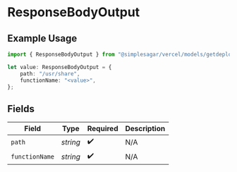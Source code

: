 # ResponseBodyOutput

## Example Usage

```typescript
import { ResponseBodyOutput } from "@simplesagar/vercel/models/getdeploymentop.js";

let value: ResponseBodyOutput = {
    path: "/usr/share",
    functionName: "<value>",
};
```

## Fields

| Field              | Type               | Required           | Description        |
| ------------------ | ------------------ | ------------------ | ------------------ |
| `path`             | *string*           | :heavy_check_mark: | N/A                |
| `functionName`     | *string*           | :heavy_check_mark: | N/A                |